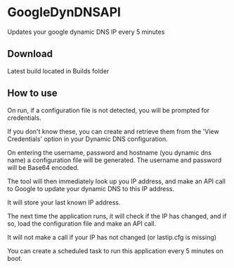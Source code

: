 # GoogleDynDNSAPI
Updates your google dynamic DNS IP every 5 minutes

## Download
Latest build located in Builds folder

## How to use
On run, if a configuration file is not detected, you will be prompted for credentials.

If you don't know these, you can create and retrieve them from the 'View Credentials' option in your Dynamic DNS configuration.

On entering the username, password and hostname (you dynamic dns name) a configuration file will be generated.
The username and password will be Base64 encoded.

The tool will then immediately look up you IP address, and make an API call to Google to update your dynamic DNS to this IP address.

It will store your last known IP address.

The next time the application runs, it will check if the IP has changed, and if so, load the configuration file and make an API call.

It will not make a call if your IP has not changed (or lastip.cfg is missing)

You can create a scheduled task to run this application every 5 minutes on boot.
